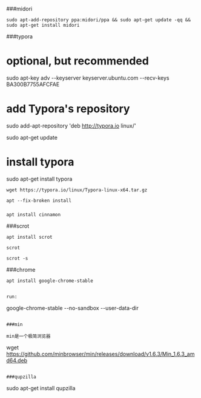 ###midori
```
sudo apt-add-repository ppa:midori/ppa && sudo apt-get update -qq && sudo apt-get install midori
```

###typora

# optional, but recommended

sudo apt-key adv --keyserver keyserver.ubuntu.com --recv-keys BA300B7755AFCFAE

# add Typora's repository

sudo add-apt-repository 'deb http://typora.io linux/'

sudo apt-get update

# install typora

sudo apt-get install typora

```
wget https://typora.io/linux/Typora-linux-x64.tar.gz

```
```
apt --fix-broken install
```

###

```
apt install cinnamon
```


###scrot

```
apt install scrot
```

```
scrot
```

```
scrot -s
```

###chrome
```
apt install google-chrome-stable
```
```

run:
```
google-chrome-stable --no-sandbox --user-data-dir
```

###min

min是一个极简浏览器
```
wget https://github.com/minbrowser/min/releases/download/v1.6.3/Min_1.6.3_amd64.deb
```

###qupzilla
```
sudo apt-get install qupzilla
```
